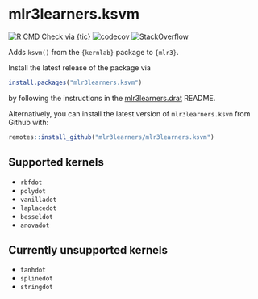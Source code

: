 # mlr3learners.ksvm

<!-- badges: start -->
[![R CMD Check via {tic}](https://img.shields.io/github/workflow/status/mlr3learners/mlr3learners.ksvm/R%20CMD%20Check%20via%20%7Btic%7D?logo=github&label=R%20CMD%20Check%20via%20{tic}&style=flat-square)](https://github.com/mlr3learners/mlr3learners.ksvm/actions)
[![codecov](https://codecov.io/gh/mlr3learners/mlr3learners.ksvm/branch/master/graph/badge.svg)](https://codecov.io/gh/mlr3learners/mlr3learners.ksvm)
[![StackOverflow](https://img.shields.io/badge/stackoverflow-mlr3-orange.svg)](https://stackoverflow.com/questions/tagged/mlr3)
<!-- badges: end -->

Adds `ksvm()` from the `{kernlab}` package to `{mlr3}`.

Install the latest release of the package via 

```r
install.packages("mlr3learners.ksvm")
```

by following the instructions in the [mlr3learners.drat](https://github.com/mlr3learners/mlr3learners.drat) README.


Alternatively, you can install the latest version of `mlr3learners.ksvm` from Github with:

```r
remotes::install_github("mlr3learners/mlr3learners.ksvm")
```

## Supported kernels

- `rbfdot`
- `polydot`
- `vanilladot`
- `laplacedot`
- `besseldot`
- `anovadot`

## Currently unsupported kernels

- `tanhdot`
- `splinedot`
- `stringdot`
